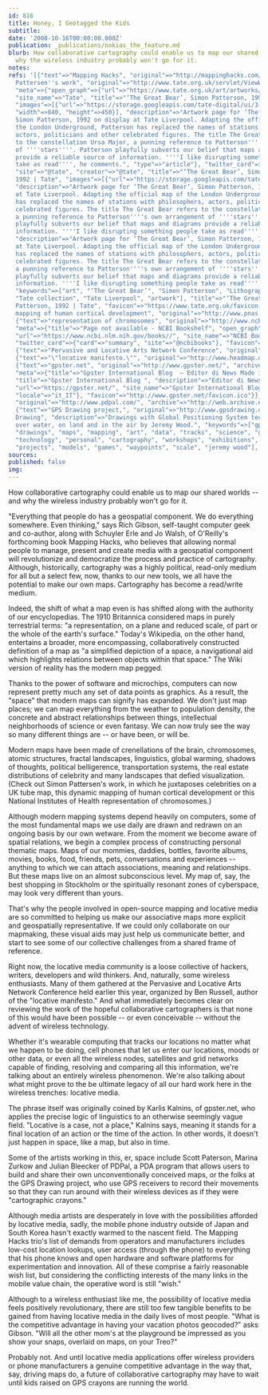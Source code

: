```yaml
---
id: 816
title: Honey, I Geotagged the Kids
subtitle: 
date: '2008-10-16T00:00:00.000Z'
publication: _publications/nokias_the_feature.md
blurb: How collaborative cartography could enable us to map our shared worlds -- and
  why the wireless industry probably won't go for it.
notes: 
refs: '[{"text"=>"Mapping Hacks", "original"=>"http://mappinghacks.com/"}, {"text"=>"Simon
  Pattersen''s work", "original"=>"http://www.tate.org.uk/servlet/ViewWork?cgroupid=999999961&workid=21700",
  "meta"=>{"open_graph"=>{"url"=>"https://www.tate.org.uk/art/artworks/patterson-the-great-bear-p77880",
  "site_name"=>"Tate", "title"=>"‘The Great Bear’, Simon Patterson, 1992 | Tate",
  "images"=>[{"url"=>"https://storage.googleapis.com/tate-digital/ui/3.26.0-compressed/tate_social_logo.png",
  "width"=>840, "height"=>450}], "description"=>"Artwork page for ‘The Great Bear’,
  Simon Patterson, 1992 on display at Tate Liverpool. Adapting the official map of
  the London Underground, Patterson has replaced the names of stations with philosophers,
  actors, politicians and other celebrated figures. The title The Great Bear refers
  to the constellation Ursa Major, a punning reference to Patterson''''s own arrangement
  of ''''stars''''. Patterson playfully subverts our belief that maps and diagrams
  provide a reliable source of information. ''''I like disrupting something people
  take as read'''', he comments.", "type"=>"article"}, "twitter_card"=>{"card"=>"summary",
  "site"=>"@tate", "creator"=>"@tate", "title"=>"‘The Great Bear’, Simon Patterson,
  1992 | Tate", "images"=>[{"url"=>"https://storage.googleapis.com/tate-digital/ui/3.26.0-compressed/tate_social_logo.png"}],
  "description"=>"Artwork page for ‘The Great Bear’, Simon Patterson, 1992 on display
  at Tate Liverpool. Adapting the official map of the London Underground, Patterson
  has replaced the names of stations with philosophers, actors, politicians and other
  celebrated figures. The title The Great Bear refers to the constellation Ursa Major,
  a punning reference to Patterson''''s own arrangement of ''''stars''''. Patterson
  playfully subverts our belief that maps and diagrams provide a reliable source of
  information. ''''I like disrupting something people take as read'''', he comments."},
  "description"=>"Artwork page for ‘The Great Bear’, Simon Patterson, 1992 on display
  at Tate Liverpool. Adapting the official map of the London Underground, Patterson
  has replaced the names of stations with philosophers, actors, politicians and other
  celebrated figures. The title The Great Bear refers to the constellation Ursa Major,
  a punning reference to Patterson''''s own arrangement of ''''stars''''. Patterson
  playfully subverts our belief that maps and diagrams provide a reliable source of
  information. ''''I like disrupting something people take as read'''', he comments.",
  "keywords"=>["art", "‘The Great Bear’", "Simon Patterson", "Lithograph on paper",
  "Tate collection", "Tate Liverpool", "artwork"], "title"=>"‘The Great Bear’, Simon
  Patterson, 1992 | Tate", "favicon"=>"https://www.tate.org.uk/favicon.ico"}}, {"text"=>"dynamic
  mapping of human cortical development", "original"=>"http://www.pnas.org/cgi/reprint/101/21/8174"},
  {"text"=>"representation of chromosomes", "original"=>"http://www.ncbi.nlm.nih.gov/books/bv.fcgi?call=bv.View..ShowSection&rid=gnd.chapter.272",
  "meta"=>{"title"=>"Page not available - NCBI Bookshelf", "open_graph"=>{"type"=>"book",
  "url"=>"https://www.ncbi.nlm.nih.gov/books//", "site_name"=>"NCBI Bookshelf", "images"=>[{"url"=>"https://www.ncbi.nlm.nih.gov/corehtml/pmc/pmcgifs/bookshelf/thumbs/th--lrg.png"}]},
  "twitter_card"=>{"card"=>"summary", "site"=>"@ncbibooks"}, "favicon"=>"http://www.ncbi.nlm.nih.gov/favicon.ico"}},
  {"text"=>"Pervasive and Locative Arts Network Conference", "original"=>"http://www.open-plan.org/"},
  {"text"=>"\"locative manifesto.\"", "original"=>"http://www.headmap.org/", "archive"=>"http://web.archive.org/web/20141217050502/http://headmap.org/"},
  {"text"=>"gpster.net", "original"=>"http://www.gpster.net/", "archive"=>"http://web.archive.org/web/20180419131128/http://www.gpster.net/",
  "meta"=>{"title"=>"Gpster International Blog  – Editor di News Made in Italy", "open_graph"=>{"type"=>"website",
  "title"=>"Gpster International Blog ", "description"=>"Editor di News Made in Italy",
  "url"=>"https://gpster.net/", "site_name"=>"Gpster International Blog ", "images"=>[{"url"=>"https://s0.wp.com/i/blank.jpg"}],
  "locale"=>"it_IT"}, "favicon"=>"http://www.gpster.net/favicon.ico"}}, {"text"=>"PDPal,",
  "original"=>"http://www.pdpal.com/", "archive"=>"http://web.archive.org/web/20160416054406/http://www.pdpal.com/"},
  {"text"=>"GPS Drawing project,", "original"=>"http://www.gpsdrawing.com/", "meta"=>{"title"=>"GPS
  Drawing", "description"=>"Drawings with Global Positioning System technology made
  over water, on land and in the air by Jeremy Wood.", "keywords"=>["gps", "drawing",
  "drawings", "maps", "mapping", "art", "data", "tracks", "science", "geography",
  "technology", "personal", "cartography", "workshops", "exhibitions", "gallery",
  "projects", "models", "games", "waypoints", "scale", "jeremy wood"], "favicon"=>"http://www.gpsdrawing.com/favicon.ico"}}]'
sources: 
published: false
img: 
---
```

How collaborative cartography could enable us to map our shared worlds -- and why the wireless industry probably won't go for it.

  
"Everything that people do has a geospatial component. We do everything somewhere. Even thinking," says Rich Gibson, self-taught computer geek and co-author, along with Schuyler Erle and Jo Walsh, of O'Reilly's forthcoming book Mapping Hacks, who believes that allowing normal people to manage, present and create media with a geospatial component will revolutionize and democratize the process and practice of cartography. Although, historically, cartography was a highly political, read-only medium for all but a select few, now, thanks to our new tools, we all have the potential to make our own maps. Cartography has become a read/write medium.

Indeed, the shift of what a map even is has shifted along with the authority of our encyclopedias. The 1910 Britannica considered maps in purely terrestrial terms: "a representation, on a plane and reduced scale, of part or the whole of the earth's surface." Today's Wikipedia, on the other hand, entertains a broader, more encompassing, collaboratively constructed definition of a map as "a simplified depiction of a space, a navigational aid which highlights relations between objects within that space." The Wiki version of reality has the modern map pegged.

Thanks to the power of software and microchips, computers can now represent pretty much any set of data points as graphics. As a result, the "space" that modern maps can signify has expanded. We don't just map places; we can map everything from the weather to population density, the concrete and abstract relationships between things, intellectual neighborhoods of science or even fantasy. We can now truly see the way so many different things are -- or have been, or will be.

Modern maps have been made of crenellations of the brain, chromosomes, atomic structures, fractal landscapes, linguistics, global warming, shadows of thoughts, political belligerence, transportation systems, the real estate distributions of celebrity and many landscapes that defied visualization. (Check out Simon Pattersen's work, in which he juxtaposes celebrities on a UK tube map, this dynamic mapping of human cortical development or this National Institutes of Health representation of chromosomes.)

Although modern mapping systems depend heavily on computers, some of the most fundamental maps we use daily are drawn and redrawn on an ongoing basis by our own wetware. From the moment we become aware of spatial relations, we begin a complex process of constructing personal thematic maps. Maps of our mommies, daddies, bottles, favorite albums, movies, books, food, friends, pets, conversations and experiences -- anything to which we can attach associations, meaning and relationships. But these maps live on an almost subconscious level. My map of, say, the best shopping in Stockholm or the spiritually resonant zones of cyberspace, may look very different than yours.

That's why the people involved in open-source mapping and locative media are so committed to helping us make our associative maps more explicit and geospatially representative. If we could only collaborate on our mapmaking, these visual aids may just help us communicate better, and start to see some of our collective challenges from a shared frame of reference.

Right now, the locative media community is a loose collective of hackers, writers, developers and wild thinkers. And, naturally, some wireless enthusiasts. Many of them gathered at the Pervasive and Locative Arts Network Conference held earlier this year, organized by Ben Russell, author of the "locative manifesto." And what immediately becomes clear on reviewing the work of the hopeful collaborative cartographers is that none of this would have been possible -- or even conceivable -- without the advent of wireless technology.

Whether it's wearable computing that tracks our locations no matter what we happen to be doing, cell phones that let us enter our locations, moods or other data, or even all the wireless nodes, satellites and grid networks capable of finding, resolving and comparing all this information, we're talking about an entirely wireless phenomenon. We're also talking about what might prove to the be ultimate legacy of all our hard work here in the wireless trenches: locative media.

The phrase itself was originally coined by Karlis Kalnins, of gpster.net, who applies the precise logic of linguistics to an otherwise seemingly vague field. "Locative is a case, not a place," Kalnins says, meaning it stands for a final location of an action or the time of the action. In other words, it doesn't just happen in space, like a map, but also in time.

Some of the artists working in this, er, space include Scott Paterson, Marina Zurkow and Julian Bleecker of PDPal, a PDA program that allows users to build and share their own unconventionally conceived maps, or the folks at the GPS Drawing project, who use GPS receivers to record their movements so that they can run around with their wireless devices as if they were "cartographic crayons."

Although media artists are desperately in love with the possibilities afforded by locative media, sadly, the mobile phone industry outside of Japan and South Korea hasn't exactly warmed to the nascent field. The Mapping Hacks trio's list of demands from operators and manufacturers includes low-cost location lookups, user access (through the phone) to everything that his phone knows and open hardware and software platforms for experimentation and innovation. All of these comprise a fairly reasonable wish list, but considering the conflicting interests of the many links in the mobile value chain, the operative word is still "wish."

Although to a wireless enthusiast like me, the possibility of locative media feels positively revolutionary, there are still too few tangible benefits to be gained from having locative media in the daily lives of most people. "What is the competitive advantage in having your vacation photos geocoded?" asks Gibson. "Will all the other mom's at the playground be impressed as you show your snaps, overlaid on maps, on your Treo?"

Probably not. And until locative media applications offer wireless providers or phone manufacturers a genuine competitive advantage in the way that, say, driving maps do, a future of collaborative cartography may have to wait until kids raised on GPS crayons are running the world.
